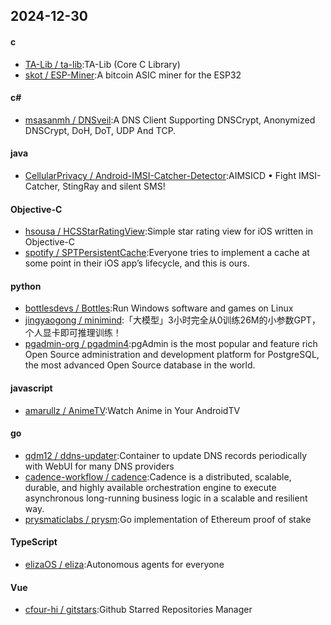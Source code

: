 ## 2024-12-30
#### c
* [TA-Lib / ta-lib](https://github.com/TA-Lib/ta-lib):TA-Lib (Core C Library)
* [skot / ESP-Miner](https://github.com/skot/ESP-Miner):A bitcoin ASIC miner for the ESP32
#### c#
* [msasanmh / DNSveil](https://github.com/msasanmh/DNSveil):A DNS Client Supporting DNSCrypt, Anonymized DNSCrypt, DoH, DoT, UDP And TCP.
#### java
* [CellularPrivacy / Android-IMSI-Catcher-Detector](https://github.com/CellularPrivacy/Android-IMSI-Catcher-Detector):AIMSICD • Fight IMSI-Catcher, StingRay and silent SMS!
#### Objective-C
* [hsousa / HCSStarRatingView](https://github.com/hsousa/HCSStarRatingView):Simple star rating view for iOS written in Objective-C
* [spotify / SPTPersistentCache](https://github.com/spotify/SPTPersistentCache):Everyone tries to implement a cache at some point in their iOS app’s lifecycle, and this is ours.
#### python
* [bottlesdevs / Bottles](https://github.com/bottlesdevs/Bottles):Run Windows software and games on Linux
* [jingyaogong / minimind](https://github.com/jingyaogong/minimind):「大模型」3小时完全从0训练26M的小参数GPT，个人显卡即可推理训练！
* [pgadmin-org / pgadmin4](https://github.com/pgadmin-org/pgadmin4):pgAdmin is the most popular and feature rich Open Source administration and development platform for PostgreSQL, the most advanced Open Source database in the world.
#### javascript
* [amarullz / AnimeTV](https://github.com/amarullz/AnimeTV):Watch Anime in Your AndroidTV
#### go
* [qdm12 / ddns-updater](https://github.com/qdm12/ddns-updater):Container to update DNS records periodically with WebUI for many DNS providers
* [cadence-workflow / cadence](https://github.com/cadence-workflow/cadence):Cadence is a distributed, scalable, durable, and highly available orchestration engine to execute asynchronous long-running business logic in a scalable and resilient way.
* [prysmaticlabs / prysm](https://github.com/prysmaticlabs/prysm):Go implementation of Ethereum proof of stake
#### TypeScript
* [elizaOS / eliza](https://github.com/elizaOS/eliza):Autonomous agents for everyone
#### Vue
* [cfour-hi / gitstars](https://github.com/cfour-hi/gitstars):Github Starred Repositories Manager
